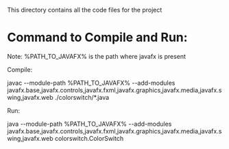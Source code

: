 This directory contains all the code files for the project


# Command to Compile and Run:

Note: %PATH_TO_JAVAFX% is the path where javafx is present

Compile:

javac --module-path %PATH_TO_JAVAFX% --add-modules javafx.base,javafx.controls,javafx.fxml,javafx.graphics,javafx.media,javafx.swing,javafx.web ./colorswitch/*.java

Run:

java --module-path %PATH_TO_JAVAFX% --add-modules javafx.base,javafx.controls,javafx.fxml,javafx.graphics,javafx.media,javafx.swing,javafx.web colorswitch.ColorSwitch
